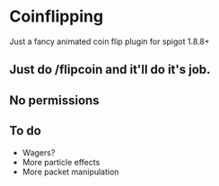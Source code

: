 # Coinflipping
Just a fancy animated coin flip plugin for spigot 1.8.8+

## Just do /flipcoin and it'll do it's job.

## No permissions

## To do
* Wagers?
* More particle effects
* More packet manipulation
